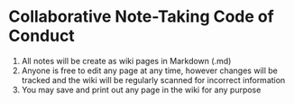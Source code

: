 # Collaborative Note-Taking Code of Conduct

1. All notes will be create as wiki pages in Markdown (.md)
2. Anyone is free to edit any page at any time, however changes will be tracked and the wiki will be regularly scanned for incorrect information
3. You may save and print out any page in the wiki for any purpose
